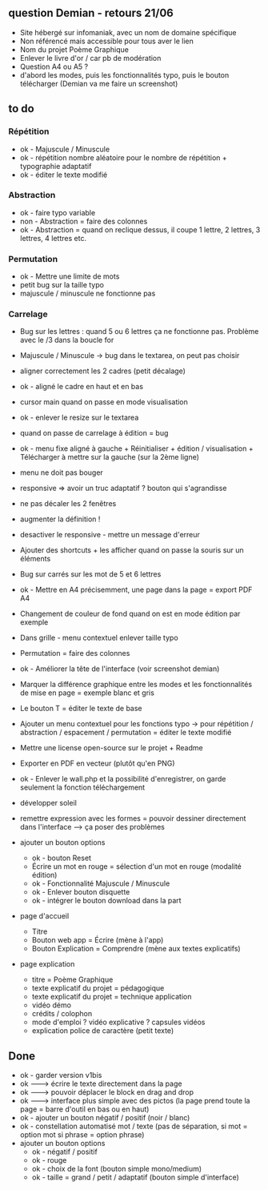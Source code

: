 ## question Demian - retours 21/06
- Site hébergé sur infomaniak, avec un nom de domaine spécifique
- Non référencé mais accessible pour tous aver le lien
- Nom du projet Poème Graphique 
- Enlever le livre d'or / car pb de modération
- Question A4 ou A5 ? 
- d'abord les modes, puis les fonctionnalités typo, puis le bouton télécharger (Demian va me faire un screenshot) 

## to do

### Répétition
- ok - Majuscule / Minuscule
- ok - répétition nombre aléatoire pour le nombre de répétition + typographie adaptatif
- ok - éditer le texte modifié

### Abstraction
- ok - faire typo variable
- non - Abstraction = faire des colonnes 
- ok - Abstraction = quand on reclique dessus, il coupe 1 lettre, 2 lettres, 3 lettres, 4 lettres etc.

### Permutation 
- ok - Mettre une limite de mots
- petit bug sur la taille typo
- majuscule / minuscule ne fonctionne pas 

### Carrelage
- Bug sur les lettres : quand 5 ou 6 lettres ça ne fonctionne pas. Problème avec le /3 dans la boucle for

- Majuscule / Minuscule -> bug dans le textarea, on peut pas choisir 
- aligner correctement les 2 cadres (petit décalage)
- ok - aligné le cadre en haut et en bas
- cursor main quand on passe en mode visualisation
- ok - enlever le resize sur le textarea
- quand on passe de carrelage à édition = bug
- ok - menu fixe aligné à gauche + Réinitialiser + édition / visualisation + Télécharger à mettre sur la gauche (sur la 2ème ligne)
- menu ne doit pas bouger
- responsive => avoir un truc adaptatif ? bouton qui s'agrandisse
- ne pas décaler les 2 fenêtres
- augmenter la définition ! 
- desactiver le responsive - mettre un message d'erreur
- Ajouter des shortcuts + les afficher quand on passe la souris sur un éléments 
- Bug sur carrés sur les mot de 5 et 6 lettres 
- ok - Mettre en A4 précisemment, une page dans la page = export PDF A4
- Changement de couleur de fond quand on est en mode édition par exemple 
- Dans grille - menu contextuel enlever taille typo 
- Permutation = faire des colonnes 
- ok - Améliorer la tête de l'interface (voir screenshot demian)
- Marquer la différence graphique entre les modes et les fonctionnalités de mise en page = exemple blanc et gris 
- Le bouton T = éditer le texte de base 
- Ajouter un menu contextuel pour les fonctions typo -> pour répétition / abstraction / espacement / permutation = éditer le texte modifié 
- Mettre une license open-source sur le projet + Readme 
- Exporter en PDF en vecteur (plutôt qu'en PNG)
- ok - Enlever le wall.php et la possibilité d'enregistrer, on garde seulement la fonction téléchargement
- développer soleil 
- remettre expression avec les formes = pouvoir dessiner directement dans l'interface --> ça poser des problèmes 
- ajouter un bouton options 
  + ok - bouton Reset
  + Écrire un mot en rouge = sélection d'un mot en rouge (modalité édition)
  + ok - Fonctionnalité Majuscule / Minuscule 
  + ok - Enlever bouton disquette
  + ok - intégrer le bouton download dans la part

- page d'accueil
  + Titre
  + Bouton web app = Écrire (mène à l'app)
  + Bouton Explication = Comprendre (mène aux textes explicatifs)
- page explication 
  + titre = Poème Graphique
  + texte explicatif du projet = pédagogique
  + texte explicatif du projet = technique application
  + vidéo démo 
  + crédits / colophon 
  + mode d'emploi ? vidéo explicative ? capsules vidéos
  + explication police de caractère (petit texte) 

## Done
- ok - garder version v1bis
- ok ---> écrire le texte directement dans la page 
- ok ---> pouvoir déplacer le block en drag and drop 
- ok ---> interface plus simple avec des pictos (la page prend toute la page = barre d'outil en bas ou en haut)
- ok - ajouter un bouton négatif / positif (noir / blanc)
- ok - constellation automatisé mot / texte (pas de séparation, si mot = option mot si phrase = option phrase)
- ajouter un bouton options 
  + ok - négatif / positif
  + ok - rouge 
  + ok - choix de la font (bouton simple mono/medium)
  + ok - taille = grand / petit / adaptatif (bouton simple d'interface)

